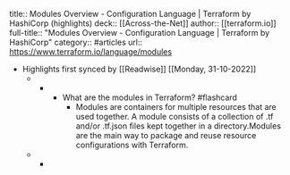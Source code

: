 title:: Modules Overview - Configuration Language | Terraform by HashiCorp (highlights)
deck:: [[Across-the-Net]]
author:: [[terraform.io]]
full-title:: "Modules Overview - Configuration Language | Terraform by HashiCorp"
category:: #articles
url:: https://www.terraform.io/language/modules

- Highlights first synced by [[Readwise]] [[Monday, 31-10-2022]]
	- -
		- What are the modules in Terraform? #flashcard
			- Modules are containers for multiple resources that are used together. A module
			  consists of a collection of .tf and/or .tf.json files kept together in a
			  directory.Modules are the main way to package and reuse resource configurations with
			  Terraform.
	- -